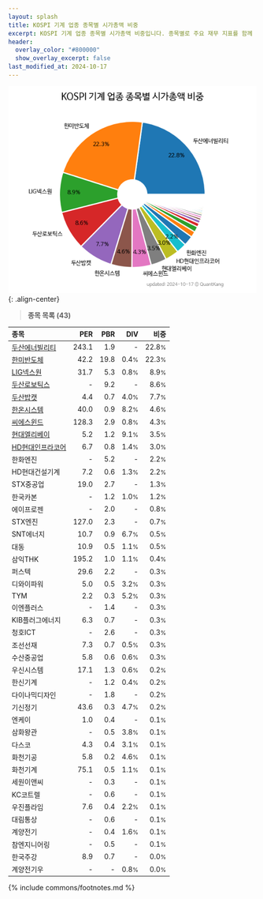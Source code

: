 ```yaml
---
layout: splash
title: KOSPI 기계 업종 종목별 시가총액 비중
excerpt: KOSPI 기계 업종 종목별 시가총액 비중입니다. 종목별로 주요 재무 지표를 함께 표시합니다.
header:
  overlay_color: "#800000"
  show_overlay_excerpt: false
last_modified_at: 2024-10-17
---
```



![KOSPI 기계 업종 종목별 시가총액 비중](/stats/sector/images/kospi_업종_기계_종목.png){: .align-center}


> **종목 목록 (43)**<a id="list"></a>

| **종목** | **PER** | **PBR** | **DIV** | **비중** |
| :------- | ------: | ------: | ------: | -------: |
| [두산에너빌리티](/034020/) | 243.1 | 1.9 | - | 22.8<small>%</small> |
| [한미반도체](/042700/) | 42.2 | 19.8 | 0.4<small>%</small> | 22.3<small>%</small> |
| [LIG넥스원](/079550/) | 31.7 | 5.3 | 0.8<small>%</small> | 8.9<small>%</small> |
| [두산로보틱스](/454910/) | - | 9.2 | - | 8.6<small>%</small> |
| [두산밥캣](/241560/) | 4.4 | 0.7 | 4.0<small>%</small> | 7.7<small>%</small> |
| [한온시스템](/018880/) | 40.0 | 0.9 | 8.2<small>%</small> | 4.6<small>%</small> |
| [씨에스윈드](/112610/) | 128.3 | 2.9 | 0.8<small>%</small> | 4.3<small>%</small> |
| [현대엘리베이](/017800/) | 5.2 | 1.2 | 9.1<small>%</small> | 3.5<small>%</small> |
| [HD현대인프라코어](/042670/) | 6.7 | 0.8 | 1.4<small>%</small> | 3.0<small>%</small> |
| 한화엔진 | - | 5.2 | - | 2.2<small>%</small> |
| HD현대건설기계 | 7.2 | 0.6 | 1.3<small>%</small> | 2.2<small>%</small> |
| STX중공업 | 19.0 | 2.7 | - | 1.3<small>%</small> |
| 한국카본 | - | 1.2 | 1.0<small>%</small> | 1.2<small>%</small> |
| 에이프로젠 | - | 2.0 | - | 0.8<small>%</small> |
| STX엔진 | 127.0 | 2.3 | - | 0.7<small>%</small> |
| SNT에너지 | 10.7 | 0.9 | 6.7<small>%</small> | 0.5<small>%</small> |
| 대동 | 10.9 | 0.5 | 1.1<small>%</small> | 0.5<small>%</small> |
| 삼익THK | 195.2 | 1.0 | 1.1<small>%</small> | 0.4<small>%</small> |
| 퍼스텍 | 29.6 | 2.2 | - | 0.3<small>%</small> |
| 디와이파워 | 5.0 | 0.5 | 3.2<small>%</small> | 0.3<small>%</small> |
| TYM | 2.2 | 0.3 | 5.2<small>%</small> | 0.3<small>%</small> |
| 이엔플러스 | - | 1.4 | - | 0.3<small>%</small> |
| KIB플러그에너지 | 6.3 | 0.7 | - | 0.3<small>%</small> |
| 청호ICT | - | 2.6 | - | 0.3<small>%</small> |
| 조선선재 | 7.3 | 0.7 | 0.5<small>%</small> | 0.3<small>%</small> |
| 수산중공업 | 5.8 | 0.6 | 0.6<small>%</small> | 0.3<small>%</small> |
| 우신시스템 | 17.1 | 1.3 | 0.6<small>%</small> | 0.2<small>%</small> |
| 한신기계 | - | 1.2 | 0.4<small>%</small> | 0.2<small>%</small> |
| 다이나믹디자인 | - | 1.8 | - | 0.2<small>%</small> |
| 기신정기 | 43.6 | 0.3 | 4.7<small>%</small> | 0.2<small>%</small> |
| 엔케이 | 1.0 | 0.4 | - | 0.1<small>%</small> |
| 삼화왕관 | - | 0.5 | 3.8<small>%</small> | 0.1<small>%</small> |
| 다스코 | 4.3 | 0.4 | 3.1<small>%</small> | 0.1<small>%</small> |
| 화천기공 | 5.8 | 0.2 | 4.6<small>%</small> | 0.1<small>%</small> |
| 화천기계 | 75.1 | 0.5 | 1.1<small>%</small> | 0.1<small>%</small> |
| 세원이앤씨 | - | 0.3 | - | 0.1<small>%</small> |
| KC코트렐 | - | 0.6 | - | 0.1<small>%</small> |
| 우진플라임 | 7.6 | 0.4 | 2.2<small>%</small> | 0.1<small>%</small> |
| 대림통상 | - | 0.6 | - | 0.1<small>%</small> |
| 계양전기 | - | 0.4 | 1.6<small>%</small> | 0.1<small>%</small> |
| 참엔지니어링 | - | 0.5 | - | 0.1<small>%</small> |
| 한국주강 | 8.9 | 0.7 | - | 0.0<small>%</small> |
| 계양전기우 | - | - | 0.8<small>%</small> | 0.0<small>%</small> |

{% include commons/footnotes.md %}